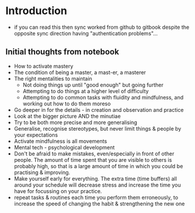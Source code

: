 # Introduction

* if you can read this then sync worked from github to gitbook despite the opposite sync direction having "authentication problems"...

## Initial thoughts from notebook

* How to activate mastery
* The condition of being a master, a mast-er, a masterer
* The right mentalities to maintain
  * Not doing things up until "good enough" but going further
  * Attempting to do things at a higher level of difficulty
  * Attempting to do common tasks with fluidity and mindfulness, and working out how to do them moreso
* Go deeper in for the details - in creation and observation and practice
* Look at the bigger picture AND the minutiae
* Try to be both more precise and more generalising
* Generalise, recognise stereotypes, but never limit things & people by your expectations
* Activate mindfulness is all movements
* Mental tech - psychological development
* Don't be afraid to make mistakes, even/especially in front of other people. The amount of time spent that you are visible to others is probably high, so that is a large amount of time in which you could be practising & improving.
* Make yourself early for everything. The extra time (time buffers) all around your schedule will decrease stress and increase the time you have for focussing on your practice.
* repeat tasks & routines each time you perform them erroneously, to increase the speed of changing the habit & strengthening the new one

